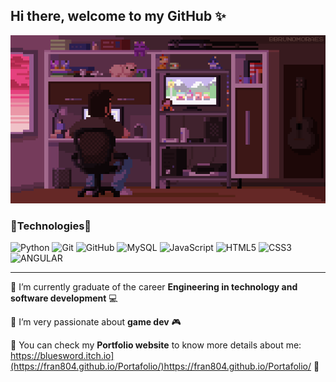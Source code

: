 ## Hi there, welcome to my GitHub ✨
![](https://github.com/Fran804/Fran804/blob/main/GameDev.gif)

### :small_blue_diamond:Technologies:small_blue_diamond:
![Python](https://img.shields.io/badge/-Python-black?style=flat-square&logo=python)
![Git](https://img.shields.io/badge/-Git-black?style=flat-square&logo=git)
![GitHub](https://img.shields.io/badge/-GitHub-181717?style=flat-square&logo=github)
![MySQL](https://img.shields.io/badge/-MySQL-232F3E?style=flat-square&logo=mysql)
![JavaScript](https://img.shields.io/badge/-JavaScript-black?style=flat-square&logo=javascript)
![HTML5](https://img.shields.io/badge/-HTML5-E34F26?style=flat-square&logo=html5&logoColor=white)
![CSS3](https://img.shields.io/badge/-CSS3-1572B6?style=flat-square&logo=css3)
![ANGULAR](https://img.shields.io/badge/-Angular-C4002B?style=flat-square&logo=angular)

---
:small_blue_diamond: I’m currently graduate of the career **Engineering in technology and software development** :computer:


:small_blue_diamond: I’m very passionate about **game dev** :video_game:


:small_blue_diamond: You can check my **Portfolio website** to know more details about me: <https://bluesword.itch.io](https://fran804.github.io/Portafolio/)https://fran804.github.io/Portafolio/> :space_invader:

